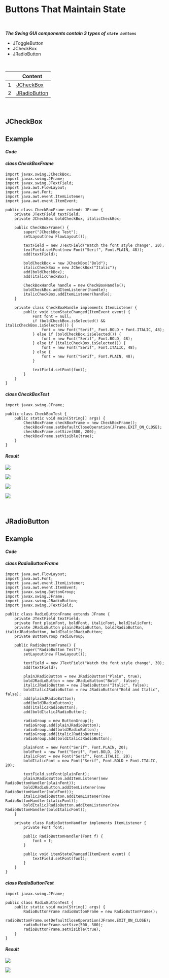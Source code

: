 # **Buttons That Maintain State**

<br>

***The Swing GUI components contain 3 types of `state buttons`***
+ JToggleButton
+ JCheckBox
+ JRadioButton

<br>


|    | Content |
| -- | ------- |
| 1 | <a href="#01">JCheckBox</a> |
| 2 | <a href="#02">JRadioButton</a> |

<br>

**<h2 id="01">JCheckBox</h2>**

## **Example**

#### ***Code***

#### *class* ***CheckBoxFrame***

```
import javax.swing.JCheckBox;
import javax.swing.JFrame;
import javax.swing.JTextField;
import java.awt.FlowLayout;
import java.awt.Font;
import java.awt.event.ItemListener;
import java.awt.event.ItemEvent;

public class CheckBoxFrame extends JFrame {
    private JTextField textField;
    private JCheckBox boldCheckBox, italicCheckBox;

    public CheckBoxFrame() {
        super("JCheckBox Test");
        setLayout(new FlowLayout());

        textField = new JTextField("Watch the font style change", 20);
        textField.setFont(new Font("Serif", Font.PLAIN, 48));
        add(textField);

        boldCheckBox = new JCheckBox("Bold");
        italicCheckBox = new JCheckBox("Italic");
        add(boldCheckBox);
        add(italicCheckBox);

        CheckBoxHandle handle = new CheckBoxHandle();
        boldCheckBox.addItemListener(handle);
        italicCheckBox.addItemListener(handle);
    }

    private class CheckBoxHandle implements ItemListener {
        public void itemStateChanged(ItemEvent event) {
            Font font = null;
            if (boldCheckBox.isSelected() && italicCheckBox.isSelected()) {
                font = new Font("Serif", Font.BOLD + Font.ITALIC, 48);
            } else if (boldCheckBox.isSelected()) {
                font = new Font("Serif", Font.BOLD, 48);
            } else if (italicCheckBox.isSelected()) {
                font = new Font("Serif", Font.ITALIC, 48);
            } else {
                font = new Font("Serif", Font.PLAIN, 48);
            }

            textField.setFont(font);
        }
    }
}
```

#### *class* ***CheckBoxTest***

```
import javax.swing.JFrame;

public class CheckBoxTest {
    public static void main(String[] args) {
        CheckBoxFrame checkBoxFrame = new CheckBoxFrame();
        checkBoxFrame.setDefaultCloseOperation(JFrame.EXIT_ON_CLOSE);
        checkBoxFrame.setSize(800, 200);
        checkBoxFrame.setVisible(true);
    }
}
```

#### ***Result***

![](/code/assets/images/java_swing/section09/section09_10/CheckBoxTest%5Bpic1%5D.png)

![](/code/assets/images/java_swing/section09/section09_10/CheckBoxTest%5Bpic2%5D.png)

![](/code/assets/images/java_swing/section09/section09_10/CheckBoxTest%5Bpic3%5D.png)

![](/code/assets/images/java_swing/section09/section09_10/CheckBoxTest%5Bpic4%5D.png)

<br>

**<h2 id="02">JRadioButton</h2>**

## **Example**

#### ***Code***

#### *class* ***RadioButtonFrame***

```
import java.awt.FlowLayout;
import java.awt.Font;
import java.awt.event.ItemListener;
import java.awt.event.ItemEvent;
import javax.swing.ButtonGroup;
import javax.swing.JFrame;
import javax.swing.JRadioButton;
import javax.swing.JTextField;

public class RadioButtonFrame extends JFrame {
    private JTextField textField;
    private Font plainFont, boldFont, italicFont, boldItalicFont;
    private JRadioButton plainJRadioButton, boldJRadioButton, italicJRadioButton, boldItalicJRadioButton;
    private ButtonGroup radioGroup;

    public RadioButtonFrame() {
        super("RadioButton Test");
        setLayout(new FlowLayout());

        textField = new JTextField("Watch the font style change", 30);
        add(textField);

        plainJRadioButton = new JRadioButton("Plain", true);
        boldJRadioButton = new JRadioButton("Bold", false);
        italicJRadioButton = new JRadioButton("Italic", false);
        boldItalicJRadioButton = new JRadioButton("Bold and Italic", false);
        add(plainJRadioButton);
        add(boldJRadioButton);
        add(italicJRadioButton);
        add(boldItalicJRadioButton);

        radioGroup = new ButtonGroup();
        radioGroup.add(plainJRadioButton);
        radioGroup.add(boldJRadioButton);
        radioGroup.add(italicJRadioButton);
        radioGroup.add(boldItalicJRadioButton);

        plainFont = new Font("Serif", Font.PLAIN, 20);
        boldFont = new Font("Serif", Font.BOLD, 20);
        italicFont = new Font("Serif", Font.ITALIC, 20);
        boldItalicFont = new Font("Serif", Font.BOLD + Font.ITALIC, 20);

        textField.setFont(plainFont);
        plainJRadioButton.addItemListener(new RadioButtonHandler(plainFont));
        boldJRadioButton.addItemListener(new RadioButtonHandler(boldFont));
        italicJRadioButton.addItemListener(new RadioButtonHandler(italicFont));
        boldItalicJRadioButton.addItemListener(new RadioButtonHandler(boldItalicFont));
    }

    private class RadioButtonHandler implements ItemListener {
        private Font font;

        public RadioButtonHandler(Font f) {
            font = f;
        }

        public void itemStateChanged(ItemEvent event) {
            textField.setFont(font);
        }
    }
}
```

#### *class* ***RadioButtonTest***

```
import javax.swing.JFrame;

public class RadioButtonTest {
    public static void main(String[] args) {
        RadioButtonFrame radioButtonFrame = new RadioButtonFrame();
        radioButtonFrame.setDefaultCloseOperation(JFrame.EXIT_ON_CLOSE);
        radioButtonFrame.setSize(500, 300);
        radioButtonFrame.setVisible(true);
    }
}
```

#### ***Result***

![](/code/assets/images/java_swing/section09/section09_10/RadioButtonTest%5Bpic1%5D.png)

![](/code/assets/images/java_swing/section09/section09_10/RadioButtonTest%5Bpic2%5D.png)
